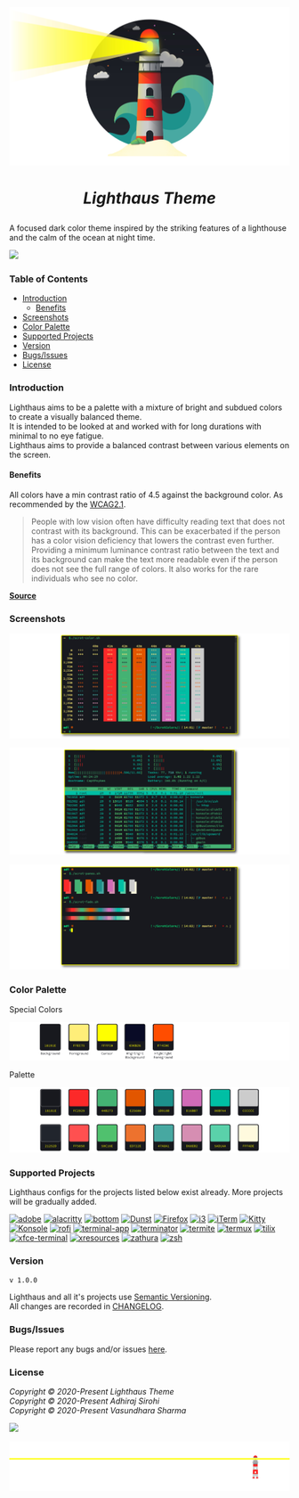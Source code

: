 
<p align="center"><img src="https://raw.githubusercontent.com/lighthaus-theme/lighthaus/master/ImageResources/lighthaus-illustration.jpg"></p>

# <p align="center"> _Lighthaus Theme_ </p>
A focused dark color theme inspired by the striking features of a  lighthouse and the calm of the ocean at night time.
<p align="left"><img src="https://img.shields.io/static/v1.svg??style=flat&label=Maintained&message=Yes&colorA=1C918A&colorB=50C16E"/></a></p>

### Table of Contents
- [Introduction](#introduction)
  - [Benefits](#benefits)
- [Screenshots](#screenshots)
- [Color Palette](#color-palette)
- [Supported Projects](#supported-projects)
- [Version](#version)
- [Bugs/Issues](#bugs/issues)
- [License](#license)

### Introduction
Lighthaus aims to be a palette with a mixture of bright and subdued colors to create a visually balanced theme.</br>
It is intended to be looked at and worked with for long durations with minimal to no eye fatigue. </br>
Lighthaus aims to provide a balanced contrast between various elements on the screen.


#### Benefits
All colors have a min contrast ratio of 4.5 against the background color. As recommended by the [WCAG2.1](https://www.w3.org/TR/WCAG/#contrast-minimum).</br>

> People with low vision often have difficulty reading text that does not contrast with its background. This can be exacerbated if the person has a color vision deficiency that lowers the contrast even further. Providing a minimum luminance contrast ratio between the text and its background can make the text more readable even if the person does not see the full range of colors. It also works for the rare individuals who see no color.

**[Source](https://www.w3.org/WAI/WCAG21/Understanding/contrast-minimum.html#benefits)**

### Screenshots

<p align="center"><img src="https://raw.githubusercontent.com/lighthaus-theme/lighthaus/master/ImageResources/konsole-01.png"><p>

<p align="center"><img src="https://raw.githubusercontent.com/lighthaus-theme/lighthaus/master/ImageResources/htop.png"><p>

<p align="center"><img src="https://raw.githubusercontent.com/lighthaus-theme/lighthaus/master/ImageResources/konsole-02.png"><p>

### Color Palette
Special Colors
<p align="center"><img src="https://raw.githubusercontent.com/lighthaus-theme/lighthaus/master/ImageResources/lighthaus-color-special.png"><p>

Palette
<p align="center"><img src="https://raw.githubusercontent.com/lighthaus-theme/lighthaus/master/ImageResources/lighthaus-color-palette.png"><p>

### Supported Projects
Lighthaus configs for the projects listed below exist already. More projects will be gradually added. </br>

[![adobe](https://img.shields.io/badge/ADOBE-blue?style=flat&color=090B26)](https://github.com/lighthaus-theme/adobe)
[![alacritty](https://img.shields.io/badge/ALACRITTY-blue?style=flat&color=090B26)](https://github.com/lighthaus-theme/alacritty)
[![bottom](https://img.shields.io/badge/BOTTOM-blue?style=flat&color=090B26)](https://github.com/lighthaus-theme/bottom)
[![Dunst](https://img.shields.io/badge/DUNST-blue?style=flat&color=090B26)](https://github.com/lighthaus-theme/dunst)
[![Firefox](https://img.shields.io/badge/FIREFOX-blue?style=flat&color=090B26)](https://github.com/lighthaus-theme/firefox)
[![i3](https://img.shields.io/badge/i3_WM-blue?style=flat&color=090B26)](https://github.com/lighthaus-theme/i3)
[![iTerm](https://img.shields.io/badge/iTerm-blue?style=flat&color=090B26)](https://github.com/lighthaus-theme/iterm)
[![Kitty](https://img.shields.io/badge/KITTY-blue?style=flat&color=090B26)](https://github.com/lighthaus-theme/kitty)
[![Konsole](https://img.shields.io/badge/KONSOLE-blue?style=flat&color=090B26)](https://github.com/lighthaus-theme/konsole)
[![rofi](https://img.shields.io/badge/ROFI-blue?style=flat&color=090B26)](https://github.com/lighthaus-theme/rofi)
[![terminal-app](https://img.shields.io/badge/TERMINAL_APP-blue?style=flat&color=090B26)](https://github.com/lighthaus-theme/terminal-app)
[![terminator](https://img.shields.io/badge/TERMINATOR-blue?style=flat&color=090B26)](https://github.com/lighthaus-theme/terminator)
[![termite](https://img.shields.io/badge/TERMITE-blue?style=flat&color=090B26)](https://github.com/lighthaus-theme/termite)
[![termux](https://img.shields.io/badge/TERMUX-blue?style=flat&color=090B26)](https://github.com/lighthaus-theme/termux)
[![tilix](https://img.shields.io/badge/TILIX-blue?style=flat&color=090B26)](https://github.com/lighthaus-theme/tilix)
[![xfce-terminal](https://img.shields.io/badge/XFCE_TERMINAL-blue?style=flat&color=090B26)](https://github.com/lighthaus-theme/xfce-terminal)
[![xresources](https://img.shields.io/badge/XRESOURCES-blue?style=flat&color=090B26)](https://github.com/lighthaus-theme/xresources)
[![zathura](https://img.shields.io/badge/ZATHURA-blue?style=flat&color=090B26)](https://github.com/lighthaus-theme/zathura)
[![zsh](https://img.shields.io/badge/ZSH_PROMPT-blue?style=flat&color=090B26)](https://github.com/lighthaus-theme/zsh)

### Version
```
v 1.0.0
```
Lighthaus and all it's projects use [Semantic Versioning](https://semver.org/).  <br/>
All changes are recorded in [CHANGELOG](https://github.com/lighthaus-theme/lighthaus/blob/master/CHANGELOG.md).

### Bugs/Issues
Please report any bugs and/or issues [here](https://github.com/lighthaus-theme/lighthaus/issues).

### License

_Copyright © 2020-Present Lighthaus Theme_<br>
_Copyright © 2020-Present Adhiraj Sirohi_<br>
_Copyright © 2020-Present Vasundhara Sharma_

<p align="left"><a href="https://github.com/lighthaus-theme/lighthaus/blob/master/LICENSE"><img src="https://img.shields.io/static/v1.svg??style=flat&label=License&message=MIT&colorA=1C918A&colorB=50C16E"/></a></p>

<p align="center"><img src="https://raw.githubusercontent.com/lighthaus-theme/lighthaus/9e5cf66db03fc3e183e6cfbf7c4c04263a4f23df/ImageResources/lighthaus-border.svg"><p>